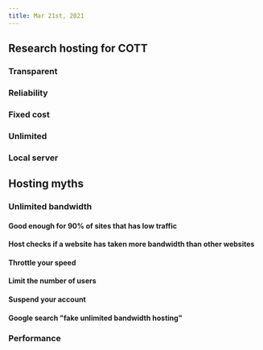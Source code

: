 ```yaml
---
title: Mar 21st, 2021
---
```


## Research hosting for COTT
### Transparent
### Reliability
### Fixed cost
### Unlimited
### Local server
## Hosting myths
### Unlimited bandwidth
#### Good enough for 90% of sites that has low traffic
#### Host checks if a website has taken more bandwidth than other websites
#### Throttle your speed
#### Limit the number of users
#### Suspend your account
#### Google search "fake unlimited bandwidth hosting"
### Performance
####
